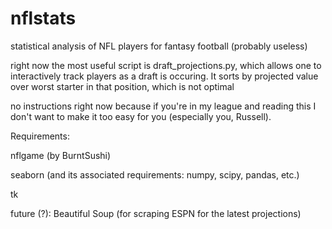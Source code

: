 # nflstats
statistical analysis of NFL players for fantasy football (probably useless)

right now the most useful script is draft_projections.py, which allows one to interactively track players as a draft is occuring. It sorts by projected value over worst starter in that position, which is not optimal 

no instructions right now because if you're in my league and reading this I don't want to make it too easy for you (especially you, Russell).

Requirements:

nflgame (by BurntSushi)

seaborn (and its associated requirements: numpy, scipy, pandas, etc.)

tk

future (?):
Beautiful Soup (for scraping ESPN for the latest projections)
